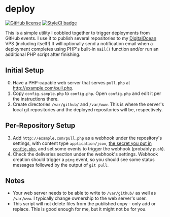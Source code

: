 # deploy
[![GitHub license](https://img.shields.io/badge/license-MIT-blue.svg?style=flat-square)](https://raw.githubusercontent.com/kberzinch/deploy/master/LICENSE.md) [![StyleCI badge](https://styleci.io/repos/43822640/shield)](https://styleci.io/repos/43822640)

This is a simple utility I cobbled together to trigger deployments from GitHub events. I use it to publish several repositories to my [DigitalOcean](https://m.do.co/c/3c14b82dc1b9) VPS (including itself!) It will optionally send a notification email when a deployment completes using PHP's built-in ```mail()``` function and/or run an additional PHP script after finishing.

## Initial Setup
0. Have a PHP-capable web server that serves ```pull.php``` at http://example.com/pull.php.
1. Copy ```config.sample.php``` to ```config.php```. Open ```config.php``` and edit it per the instructions there.
2. Create directories ```/var/github/``` and ```/var/www```. This is where the server's local git repositories and the deployed repositories will be, respectively.

## Per-Repository Setup
3. Add ```http://example.com/pull.php``` as a webhook under the repository's settings, with content type ```application/json```, [the secret you put in ```config.php```](https://www.random.org/bytes/), and set some events to trigger the webhook (probably ```push```).
5. Check the deliveries section under the webhook's settings. Webhook creation should trigger a ```ping``` event, so you should see some status messages followed by the output of ```git pull```.

## Notes
* Your web server needs to be able to write to ```/var/github/``` as well as ```/var/www```. I typically change ownership to the web server's user.
* This script will not delete files from the published copy - only add or replace. This is good enough for me, but it might not be for you.
